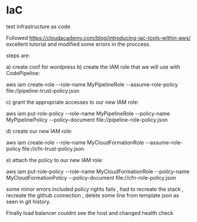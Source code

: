 # IaC
test infrastructure as code

Followed https://cloudacademy.com/blog/introducing-iac-tools-within-aws/ excellent tutorial and modified
some errors in the proccess.

steps are:

a) create conf for wordpress
b) create the IAM role that we will use with CodePipeline:

aws iam create-role --role-name MyPipelineRole  --assume-role-policy file://pipeline-trust-policy.json

c) grant the appropriate accesses to our new IAM role:

aws iam put-role-policy --role-name MyPipelineRole --policy-name MyPipelinePolicy --policy-document file://pipeline-role-policy.json

d) create our new IAM role:

aws iam create-role --role-name MyCloudFormationRole --assume-role-policy file://cfn-trust-policy.json

e) attach the policy to our new IAM role:

aws iam put-role-policy --role-name MyCloudFormationRole  --policy-name MyCloudFormationPolicy --policy-document file://cfn-role-policy.json

some minor errors included policy rights fails , had to recreate the stack , recreate the github connection , delete some line from template json as seen in git history.

FInally load balancer couldnt see the host and changed health check
